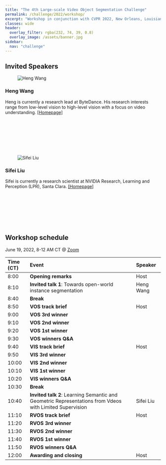 ```yaml
---
title: "The 4th Large-scale Video Object Segmentation Challenge"
permalink: /challenge/2022/workshop/
excerpt: "Workshop in conjunction with CVPR 2022, New Orleans, Louisiana"
classes: wide
header:
  overlay_filter: rgba(232, 74, 39, 0.8)
  overlay_image: /assets/banner.jpg
sidebar:
  nav: "challenge"
---
```


## Invited Speakers

<figure style="width: 150px" class="align-left">
  <img src="{{ site.baseurl }}/assets/people/HengWang.jpg" alt="Heng Wang">
</figure>

### Heng Wang
Heng is currently a research lead at ByteDance. His research interests range from low-level vision to high-level vision with a focus on video understanding.
[[Homepage]](https://hengcv.github.io/)

<br />
<br />
<br />
<br />
<br />
<br />

<figure style="width: 150px" class="align-left">
  <img src="{{ site.baseurl }}/assets/people/SifeiLiu.jpg" alt="Sifei Liu">
</figure>

### Sifei Liu
Sifei is currently a research scientist at NVIDIA Research, Learning and Perception (LPR), Santa Clara. 
[[Homepage]](https://www.sifeiliu.net/)

<br />
<br />
<br />
<br />
<br />
<br />



## Workshop schedule
June 19, 2022, 8-12 AM CT @ [Zoom]()

| Time (CT)    | Event     | Speaker    |
|:-------------|:----------|:-----------|
| 8:00 | **Opening remarks** | Host |
| 8:10 | **Invited talk 1**: Towards open-world instance segmentation | Heng Wang |
| 8:40 | **Break** | |
| 8:50 | **VOS track brief** | Host |
| 9:00 | **VOS 3rd winner**  |  |
| 9:10 | **VOS 2nd winner**  |  |
| 9:20 | **VOS 1st winner**  | |
| 9:30 | **VOS winners Q&A** | |
| 9:40 | **VIS track brief** | Host |
| 9:50 | **VIS 3rd winner**  |  |
| 10:00 | **VIS 2nd winner** |  |
| 10:10 | **VIS 1st winner**  | |
| 10:20 | **VIS winners Q&A** | |
| 10:30 | **Break** | |
| 10:40 | **Invited talk 2**: Learning Semantic and Geometric Representations from Vdeos with Limited Supervision  | Sifei Liu |
| 11:10 | **RVOS track brief** | Host |
| 11:20 | **RVOS 3rd winner** | | 
| 11:30 | **RVOS 2nd winner** | | 
| 11:40 | **RVOS 1st winner** | | 
| 11:50 | **RVOS winners Q&A**  | |
| 12:00 | **Awarding and closing** | Host |
